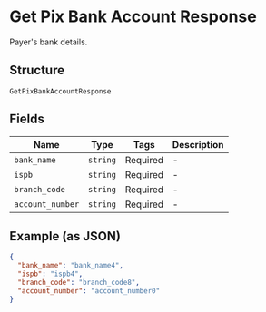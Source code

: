
# Get Pix Bank Account Response

Payer's bank details.

## Structure

`GetPixBankAccountResponse`

## Fields

| Name | Type | Tags | Description |
|  --- | --- | --- | --- |
| `bank_name` | `string` | Required | - |
| `ispb` | `string` | Required | - |
| `branch_code` | `string` | Required | - |
| `account_number` | `string` | Required | - |

## Example (as JSON)

```json
{
  "bank_name": "bank_name4",
  "ispb": "ispb4",
  "branch_code": "branch_code8",
  "account_number": "account_number0"
}
```


